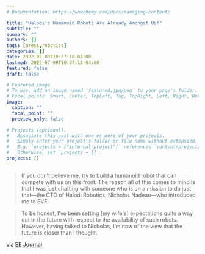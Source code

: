 ```yaml
---
# Documentation: https://wowchemy.com/docs/managing-content/

title: "Halodi's Humanoid Robots Are Already Amongst Us!"
subtitle: ""
summary: ""
authors: []
tags: [press,robotics]
categories: []
date: 2022-07-08T10:37:18-04:00
lastmod: 2022-07-08T10:37:18-04:00
featured: false
draft: false

# Featured image
# To use, add an image named `featured.jpg/png` to your page's folder.
# Focal points: Smart, Center, TopLeft, Top, TopRight, Left, Right, BottomLeft, Bottom, BottomRight.
image:
  caption: ""
  focal_point: ""
  preview_only: false

# Projects (optional).
#   Associate this post with one or more of your projects.
#   Simply enter your project's folder or file name without extension.
#   E.g. `projects = ["internal-project"]` references `content/project/deep-learning/index.md`.
#   Otherwise, set `projects = []`.
projects: []
---
```


> If you don’t believe me, try to build a humanoid robot that can compete with us on this front. The reason all of this comes to mind is that I was just chatting with someone who is on a mission to do just that—the CTO of Halodi Robotics, Nicholas Nadeau—who introduced me to EVE.

> To be honest, I’ve been setting [my wife's] expectations quite a way out in the future with respect to the availability of such robots. However, having talked to Nicholas, I’m now of the view that the future is closer than I thought.

via [EE Journal](https://www.eejournal.com/article/halodis-humanoid-robots-are-already-amongst-us/)
